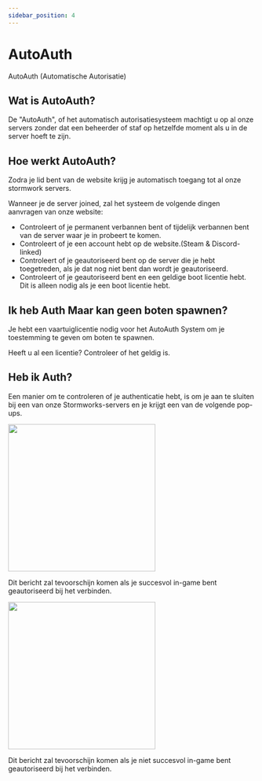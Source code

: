 ```yaml
---
sidebar_position: 4
---
```


# AutoAuth
AutoAuth (Automatische Autorisatie)

## Wat is AutoAuth?

De "AutoAuth", of het automatisch autorisatiesysteem machtigt u op al onze servers zonder dat een beheerder of staf op hetzelfde moment als u in de server hoeft te zijn.


## Hoe werkt AutoAuth?

Zodra je lid bent van de website krijg je automatisch toegang tot al onze stormwork servers.

Wanneer je de server joined, zal het systeem de volgende dingen aanvragen van onze website:

- Controleert of je permanent verbannen bent of tijdelijk verbannen bent van de server waar je in probeert te komen.
- Controleert of je een account hebt op de website.(Steam & Discord-linked)
- Controleert of je geautoriseerd bent op de server die je hebt toegetreden, als je dat nog niet bent dan wordt je geautoriseerd.
- Controleert of je geautoriseerd bent en een geldige boot licentie hebt. Dit is alleen nodig als je een boot licentie hebt.

## Ik heb Auth Maar kan geen boten spawnen?

Je hebt een vaartuiglicentie nodig voor het AutoAuth System om je toestemming te geven om boten te spawnen.

Heeft u al een licentie? Controleer of het geldig is.

## Heb ik Auth?

Een manier om te controleren of je authenticatie hebt, is om je aan te sluiten bij een van onze Stormworks-servers en je krijgt een van de volgende pop-ups.

<!-- css for flex -->
  <div class="flex-vcenter">
    <div class="img-mg">
      <img src="/img/autoauth/tsauth1.png" width="300px"/>
    </div>
<p>

Dit bericht zal tevoorschijn komen als je succesvol in-game bent geautoriseerd bij het verbinden.

</p>
  </div>

<!-- css for flex -->
  <div class="flex-vcenter">
    <div class="img-mg">
      <img src="/img/autoauth/tsnoauth1.png" width="300px"/>
    </div>
<p>

Dit bericht zal tevoorschijn komen als je niet succesvol in-game bent geautoriseerd bij het verbinden.

</p>
  </div>
